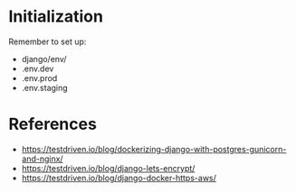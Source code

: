 # Initialization
Remember to set up:
- django/env/
- .env.dev
- .env.prod
- .env.staging

# References
- https://testdriven.io/blog/dockerizing-django-with-postgres-gunicorn-and-nginx/
- https://testdriven.io/blog/django-lets-encrypt/
- https://testdriven.io/blog/django-docker-https-aws/